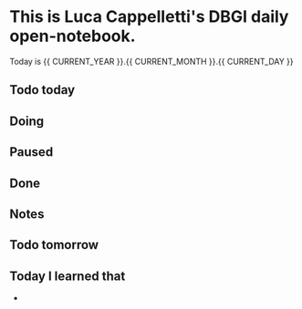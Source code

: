

# This is Luca Cappelletti's DBGI daily open-notebook.

Today is {{ CURRENT_YEAR }}.{{ CURRENT_MONTH }}.{{ CURRENT_DAY }}

## Todo today

## Doing

## Paused

## Done

## Notes

## Todo tomorrow

###
###
###


## Today I learned that

-